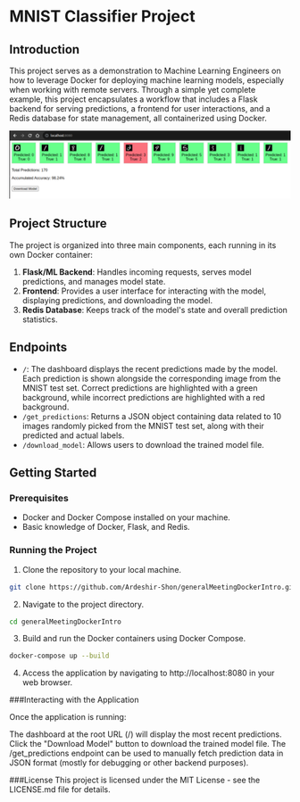 # MNIST Classifier Project

## Introduction

This project serves as a demonstration to Machine Learning Engineers on how to leverage Docker for deploying machine learning models, especially when working with remote servers. Through a simple yet complete example, this project encapsulates a workflow that includes a Flask backend for serving predictions, a frontend for user interactions, and a Redis database for state management, all containerized using Docker.

<img src="ui.png">

## Project Structure

The project is organized into three main components, each running in its own Docker container:

1. **Flask/ML Backend**: Handles incoming requests, serves model predictions, and manages model state.
2. **Frontend**: Provides a user interface for interacting with the model, displaying predictions, and downloading the model.
3. **Redis Database**: Keeps track of the model's state and overall prediction statistics.

## Endpoints

- `/`: The dashboard displays the recent predictions made by the model. Each prediction is shown alongside the corresponding image from the MNIST test set. Correct predictions are highlighted with a green background, while incorrect predictions are highlighted with a red background.
- `/get_predictions`: Returns a JSON object containing data related to 10 images randomly picked from the MNIST test set, along with their predicted and actual labels.
- `/download_model`: Allows users to download the trained model file.

## Getting Started

### Prerequisites

- Docker and Docker Compose installed on your machine.
- Basic knowledge of Docker, Flask, and Redis.

### Running the Project

1. Clone the repository to your local machine.
```bash
git clone https://github.com/Ardeshir-Shon/generalMeetingDockerIntro.git
```
2. Navigate to the project directory.
```bash
cd generalMeetingDockerIntro
```
3. Build and run the Docker containers using Docker Compose.
```bash
docker-compose up --build
```
4. Access the application by navigating to http://localhost:8080 in your web browser.

###Interacting with the Application

Once the application is running:

The dashboard at the root URL (/) will display the most recent predictions.
Click the "Download Model" button to download the trained model file.
The /get_predictions endpoint can be used to manually fetch prediction data in JSON format (mostly for debugging or other backend purposes).

###License
This project is licensed under the MIT License - see the LICENSE.md file for details.




